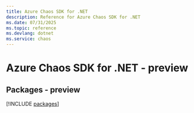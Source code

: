 ```yaml
---
title: Azure Chaos SDK for .NET
description: Reference for Azure Chaos SDK for .NET
ms.date: 07/31/2025
ms.topic: reference
ms.devlang: dotnet
ms.service: chaos
---
```

# Azure Chaos SDK for .NET - preview
## Packages - preview
[!INCLUDE [packages](chaos-index.md)]